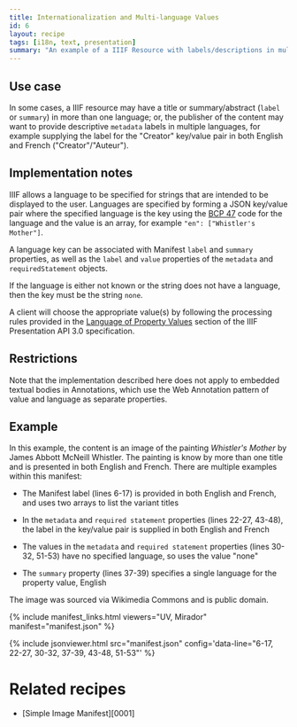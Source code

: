 ```yaml
---
title: Internationalization and Multi-language Values
id: 6
layout: recipe
tags: [i18n, text, presentation]
summary: "An example of a IIIF Resource with labels/descriptions in multiple languages."
---
```


## Use case
In some cases, a IIIF resource may have a title or summary/abstract (`label` or `summary`) in more than one language; or, the publisher of the content may want to provide descriptive `metadata` labels in multiple languages, for example supplying the label for the "Creator" key/value pair in both English and French ("Creator"/"Auteur").

## Implementation notes
IIIF allows a language to be specified for strings that are intended to be displayed to the user. Languages are specified by forming a JSON key/value pair where the specified language is the key using the [BCP 47](https://tools.ietf.org/html/bcp47) code for the language and the value is an array, for example `"en": ["Whistler's Mother"]`.

A language key can be associated with Manifest `label` and `summary` properties, as well as the `label` and `value` properties of the `metadata` and `requiredStatement` objects.

If the language is either not known or the string does not have a language, then the key must be the string `none`.

A client will choose the appropriate value(s) by following the processing rules provided in the [Language of Property Values](https://iiif.io/api/presentation/3.0/#44-language-of-property-values) section of the IIIF Presentation API 3.0 specification.

## Restrictions
Note that the implementation described here does not apply to embedded textual bodies in Annotations, which use the Web Annotation pattern of value and language as separate properties.

## Example
In this example, the content is an image of the painting *Whistler's Mother* by James Abbott McNeill Whistler. The painting is know by more than one title and is presented in both English and French. There are multiple examples within this manifest:

- The Manifest label (lines 6-17) is provided in both English and French, and uses two arrays to list the variant titles

- In the `metadata` and `required statement` properties (lines 22-27, 43-48), the label in the key/value pair is supplied in both English and French

- The values in the `metadata` and `required statement` properties (lines 30-32, 51-53) have no specified language, so uses the value "none"

- The `summary` property (lines 37-39) specifies a single language for the property value, English

The image was sourced via Wikimedia Commons and is public domain.

{% include manifest_links.html viewers="UV, Mirador" manifest="manifest.json" %}

{% include jsonviewer.html src="manifest.json" config='data-line="6-17, 22-27, 30-32, 37-39, 43-48, 51-53"' %}

# Related recipes

* [Simple Image Manifest][0001]
